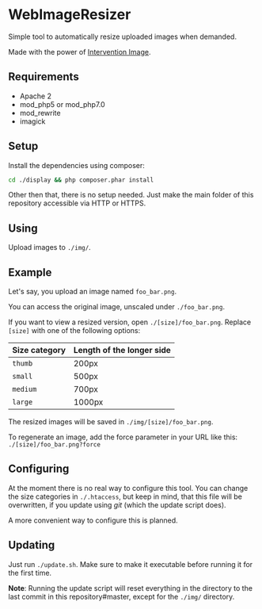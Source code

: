WebImageResizer
===============

Simple tool to automatically resize uploaded images when demanded.

Made with the power of [Intervention Image](https://github.com/Intervention/image).


## Requirements ##
* Apache 2
* mod_php5 or mod_php7.0
* mod_rewrite
* imagick


## Setup ##
Install the dependencies using composer:

```bash
cd ./display && php composer.phar install
```

Other then that, there is no setup needed. Just make the main folder of this repository accessible via HTTP or HTTPS.


## Using ##
Upload images to `./img/`.


## Example ##
Let's say, you upload an image named `foo_bar.png`.

You can access the original image, unscaled under `./foo_bar.png`.

If you want to view a resized version, open `./[size]/foo_bar.png`.
Replace `[size]` with one of the following options:

| Size category  | Length of the longer side |
|---------|---------------------------|
|`thumb`  | 200px                     |
|`small`  | 500px                     |
|`medium` | 700px                     |
|`large`  | 1000px                    |

The resized images will be saved in `./img/[size]/foo_bar.png`.

To regenerate an image, add the force parameter in your URL like this: `./[size]/foo_bar.png?force`

## Configuring ##
At the moment there is no real way to configure this tool. You can change the size categories in `./.htaccess`, but keep in mind, that this file will be overwritten, if you update using *git* (which the update script does).

A more convenient way to configure this is planned.


## Updating ##
Just run `./update.sh`. Make sure to make it executable before running it for the first time.

**Note**: Running the update script will reset everything in the directory to the last commit in this repository#master, except for the `./img/` directory.